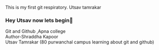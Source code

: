 This is my first git respiratory.
Utsav tamrakar
<br>
### Hey Utsav now lets begin👋
Git and Github ,Apna college
<br>
Author-Shraddha Kapoor
<br>
Utsav Tamrakar (80 purwanchal campus learning about git and github)



<!--
**Utsav-Tamrakar/Utsav-Tamrakar** is a ✨ _special_ ✨ repository because its `README.md` (this file) appears on your GitHub profile.

Here are some ideas to get you started:

- 🔭 I’m currently working on ...
- 🌱 I’m currently learning ...
- 👯 I’m looking to collaborate on ...
- 🤔 I’m looking for help with ...
- 💬 Ask me about ...
- 📫 How to reach me: ...
- 😄 Pronouns: ...
- ⚡ Fun fact: ...
-->
